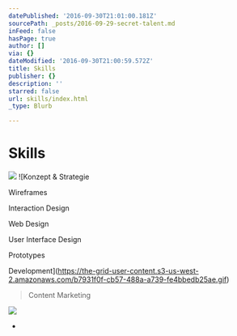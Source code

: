 ```yaml
---
datePublished: '2016-09-30T21:01:00.181Z'
sourcePath: _posts/2016-09-29-secret-talent.md
inFeed: false
hasPage: true
author: []
via: {}
dateModified: '2016-09-30T21:00:59.572Z'
title: Skills
publisher: {}
description: ''
starred: false
url: skills/index.html
_type: Blurb

---
```

# Skills
![](https://the-grid-user-content.s3-us-west-2.amazonaws.com/e1d22cd2-f53c-4a4a-855c-c953c3abb7dc.gif)
![Konzept & Strategie

Wireframes

Interaction Design

Web Design

User Interface Design

Prototypes

Development](https://the-grid-user-content.s3-us-west-2.amazonaws.com/b7931f0f-cb57-488a-a739-fe4bbedb25ae.gif)

> Content Marketing 

![](https://the-grid-user-content.s3-us-west-2.amazonaws.com/9a64e8ad-d611-448b-bbb7-fd0248673251.gif)

*